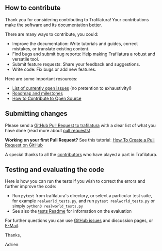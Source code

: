 ## How to contribute

Thank you for considering contributing to Trafilatura! Your contributions make the software and its documentation better.


There are many ways to contribute, you could:

  * Improve the documentation: Write tutorials and guides, correct mistakes, or translate existing content.
  * Find bugs and submit bug reports: Help making Trafilatura a robust and versatile tool.
  * Submit feature requests: Share your feedback and suggestions.
  * Write code: Fix bugs or add new features.


Here are some important resources:

  * [List of currently open issues](https://github.com/adbar/trafilatura/issues) (no pretention to exhaustivity!)
  * [Roadmap and milestones](https://github.com/adbar/trafilatura/milestones)
  * [How to Contribute to Open Source](https://opensource.guide/how-to-contribute/)


## Submitting changes

Please send a [GitHub Pull Request to trafilatura](https://github.com/adbar/trafilatura/pull/new/master) with a clear list of what you have done (read more about [pull requests](http://help.github.com/pull-requests/)).

**Working on your first Pull Request?** See this tutorial: [How To Create a Pull Request on GitHub](https://www.digitalocean.com/community/tutorials/how-to-create-a-pull-request-on-github)


A special thanks to all the [contributors](https://github.com/adbar/trafilatura/graphs/contributors) who have played a part in Trafilatura.


## Testing and evaluating the code

Here is how you can run the tests if you wish to correct the errors and further improve the code:

- Run `pytest` from trafilatura's directory, or select a particular test suite, for example `realworld_tests.py`, and run `pytest realworld_tests.py` or simply `python3 realworld_tests.py`
- See also the [tests Readme](tests/README.rst) for information on the evaluation



For further questions you can use [GitHub issues](https://github.com/adbar/trafilatura/issues) and discussion pages, or [E-Mail](https://adrien.barbaresi.eu/).

Thanks,

Adrien
